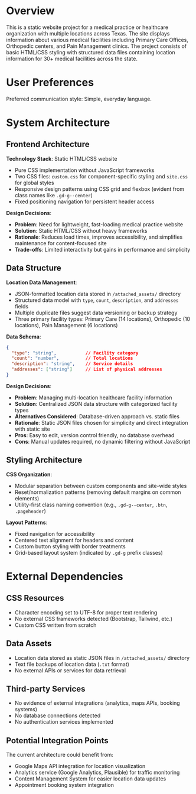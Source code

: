 # Overview

This is a static website project for a medical practice or healthcare organization with multiple locations across Texas. The site displays information about various medical facilities including Primary Care Offices, Orthopedic centers, and Pain Management clinics. The project consists of basic HTML/CSS styling with structured data files containing location information for 30+ medical facilities across the state.

# User Preferences

Preferred communication style: Simple, everyday language.

# System Architecture

## Frontend Architecture

**Technology Stack**: Static HTML/CSS website
- Pure CSS implementation without JavaScript frameworks
- Two CSS files: `custom.css` for component-specific styling and `site.css` for global styles
- Responsive design patterns using CSS grid and flexbox (evident from class names like `.gd-g--center`)
- Fixed positioning navigation for persistent header access

**Design Decisions**:
- **Problem**: Need for lightweight, fast-loading medical practice website
- **Solution**: Static HTML/CSS without heavy frameworks
- **Rationale**: Reduces load times, improves accessibility, and simplifies maintenance for content-focused site
- **Trade-offs**: Limited interactivity but gains in performance and simplicity

## Data Structure

**Location Data Management**:
- JSON-formatted location data stored in `/attached_assets/` directory
- Structured data model with `type`, `count`, `description`, and `addresses` fields
- Multiple duplicate files suggest data versioning or backup strategy
- Three primary facility types: Primary Care (14 locations), Orthopedic (10 locations), Pain Management (6 locations)

**Data Schema**:
```json
{
  "type": "string",           // Facility category
  "count": "number",          // Total locations
  "description": "string",    // Service details
  "addresses": ["string"]     // List of physical addresses
}
```

**Design Decisions**:
- **Problem**: Managing multi-location healthcare facility information
- **Solution**: Centralized JSON data structure with categorized facility types
- **Alternatives Considered**: Database-driven approach vs. static files
- **Rationale**: Static JSON files chosen for simplicity and direct integration with static site
- **Pros**: Easy to edit, version control friendly, no database overhead
- **Cons**: Manual updates required, no dynamic filtering without JavaScript

## Styling Architecture

**CSS Organization**:
- Modular separation between custom components and site-wide styles
- Reset/normalization patterns (removing default margins on common elements)
- Utility-first class naming convention (e.g., `.gd-g--center`, `.btn`, `.pageheader`)

**Layout Patterns**:
- Fixed navigation for accessibility
- Centered text alignment for headers and content
- Custom button styling with border treatments
- Grid-based layout system (indicated by `.gd-g` prefix classes)

# External Dependencies

## CSS Resources
- Character encoding set to UTF-8 for proper text rendering
- No external CSS frameworks detected (Bootstrap, Tailwind, etc.)
- Custom CSS written from scratch

## Data Assets
- Location data stored as static JSON files in `/attached_assets/` directory
- Text file backups of location data (`.txt` format)
- No external APIs or services for data retrieval

## Third-party Services
- No evidence of external integrations (analytics, maps APIs, booking systems)
- No database connections detected
- No authentication services implemented

## Potential Integration Points
The current architecture could benefit from:
- Google Maps API integration for location visualization
- Analytics service (Google Analytics, Plausible) for traffic monitoring
- Content Management System for easier location data updates
- Appointment booking system integration